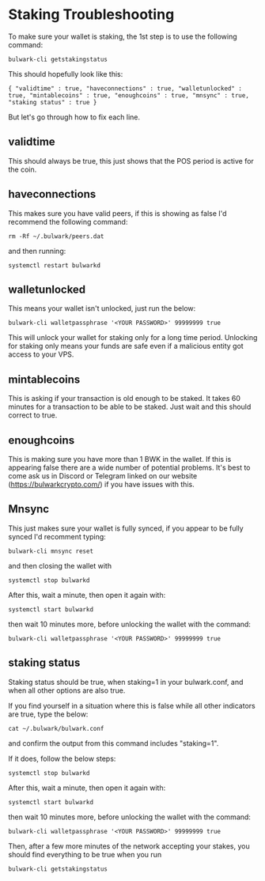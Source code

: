 # Staking Troubleshooting

To make sure your wallet is staking, the 1st step is to use the following command:

`bulwark-cli getstakingstatus`

This should hopefully look like this:

`{
    "validtime" : true,
    "haveconnections" : true,
    "walletunlocked" : true,
    "mintablecoins" : true,
    "enoughcoins" : true,
    "mnsync" : true,
    "staking status" : true
}`

But let's go through how to fix each line.

## validtime

This should always be true, this just shows that the POS period is active for the coin.

## haveconnections

This makes sure you have valid peers, if this is showing as false I'd recommend the following command:

`rm -Rf ~/.bulwark/peers.dat`

and then running:

`systemctl restart bulwarkd`

## walletunlocked

This means your wallet isn't unlocked, just run the below:

`bulwark-cli walletpassphrase '<YOUR PASSWORD>' 99999999 true`

This will unlock your wallet for staking only for a long time period. Unlocking for staking only means your funds are safe even if a malicious entity got access to your VPS.

## mintablecoins

This is asking if your transaction is old enough to be staked. It takes 60 minutes for a transaction to be able to be staked. Just wait and this should correct to true.

## enoughcoins

This is making sure you have more than 1 BWK in the wallet. If this is appearing false there are a wide number of potential problems. It's best to come ask us in Discord or Telegram linked on our website (<https://bulwarkcrypto.com/>) if you have issues with this.

## Mnsync

This just makes sure your wallet is fully synced, if you appear to be fully synced I'd recomment typing:

`bulwark-cli mnsync reset`

and then closing the wallet with

`systemctl stop bulwarkd`

After this, wait a minute, then open it again with:

`systemctl start bulwarkd`

then wait 10 minutes more, before unlocking the wallet with the command:

`bulwark-cli walletpassphrase '<YOUR PASSWORD>' 99999999 true`

## staking status

Staking status should be true, when staking=1 in your bulwark.conf, and when all other options are also true.

If you find yourself in a situation where this is false while all other indicators are true, type the below:

`cat ~/.bulwark/bulwark.conf`

and confirm the output from this command includes "staking=1".

If it does, follow the below steps:

`systemctl stop bulwarkd`

After this, wait a minute, then open it again with:

`systemctl start bulwarkd`

then wait 10 minutes more, before unlocking the wallet with the command:

`bulwark-cli walletpassphrase '<YOUR PASSWORD>' 99999999 true`

Then, after a few more minutes of the network accepting your stakes, you should find everything to be true when you run

`bulwark-cli getstakingstatus`
